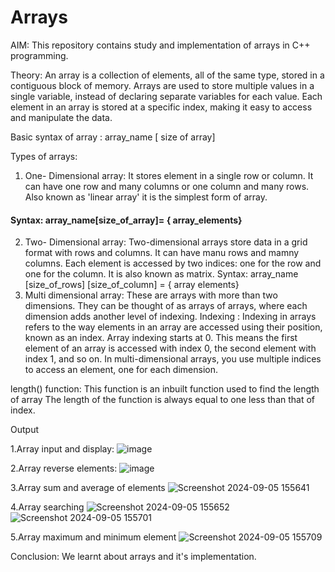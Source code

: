 # Arrays
AIM:
This repository contains study and implementation of arrays in C++ programming.

Theory:
An array is a collection of elements, all of the same type, stored in a contiguous block of memory. Arrays are used to store multiple values in a single variable, instead of declaring separate variables for each value. Each element in an array is stored at a specific index, making it easy to access and manipulate the data.

Basic syntax of array :
array_name [ size of array]

Types of arrays:
1. One- Dimensional array:
 It stores element in a single row or column. It can have one row and many columns or one column and many rows. Also known as 'linear array' it is the simplest form of array.
 #### Syntax: array_name[size_of_array]= { array_elements}
2. Two- Dimensional array:
Two-dimensional arrays store data in a grid format with rows and columns. It can have manu rows and mamny columns. Each element is accessed by two indices: one for the row and one for the column. It is also known as matrix.
Syntax: array_name [size_of_rows] [size_of_column] = { array elements}
3. Multi dimensional array:
These are arrays with more than two dimensions. They can be thought of as arrays of arrays, where each dimension adds another level of indexing.
Indexing :
Indexing in arrays refers to the way elements in an array are accessed using their position, known as an index. Array indexing starts at 0. This means the first element of an array is accessed with index 0, the second element with index 1, and so on. In multi-dimensional arrays, you use multiple indices to access an element, one for each dimension.

length() function: This function is an inbuilt function used to find the length of array
The length of the function is always equal to one less than that of index.

Output

1.Array input and display:
![image](https://github.com/user-attachments/assets/8ca335bc-61b9-4dfa-bbf5-71e6228090fd)

2.Array reverse elements:
![image](https://github.com/user-attachments/assets/f598b7f6-c861-4c17-acde-129546198fb2)

3.Array sum and average of elements
![Screenshot 2024-09-05 155641](https://github.com/user-attachments/assets/62e38776-350e-4ed0-94a0-d4c8dc448122)

4.Array searching
![Screenshot 2024-09-05 155652](https://github.com/user-attachments/assets/cb5f0291-000d-4d50-9dd3-7990cd2d1957)
![Screenshot 2024-09-05 155701](https://github.com/user-attachments/assets/3c712024-cd21-4db5-8a51-e5d82e6c727c)

5.Array maximum and minimum element
![Screenshot 2024-09-05 155709](https://github.com/user-attachments/assets/e044ec7b-5532-432d-b795-e1d52f5693ad)

Conclusion:
We learnt about arrays and it's implementation.
